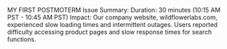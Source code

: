 MY FIRST POSTMOTERM
Issue Summary:
Duration: 30 minutes (10:15 AM PST - 10:45 AM PST)
Impact: Our company website, wildflowerlabs.com, experienced slow loading times and intermittent outages. Users reported difficulty accessing product pages and slow response times for search functions.



